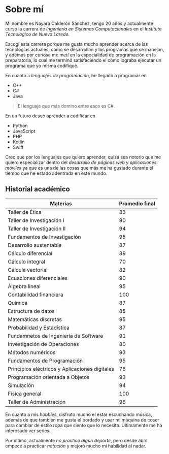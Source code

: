 # **Sobre mí**

Mi nombre es Nayara Calderón Sánchez, tengo 20 años y actualmente curso la carrera de *Ingeniería en Sistemas Computacionales* en el *Instituto Tecnológico de Nuevo Laredo*.

Escogí esta carrera porque me gusta mucho aprender acerca de las tecnologías actuales, cómo se desarrollan y los programas que se manejan, y además por curiosa me metí en la especialidad de programación en la preparatoria, lo cual me terminó satisfaciendo el cómo lograba ejecutar un programa que yo misma codifiqué. 

En cuanto a *lenguajes de programación*, he llegado a programar en
- C++
- C#
- Java

>El lenguaje que más domino entre esos es C#. 

En un futuro deseo aprender a codificar en
- Python
- JavaScript
- PHP
- Kotlin
- Swift

Creo que por los lenguajes que quiero aprender, quizá sea notorio que me quiero especializar dentro del *desarrollo de páginas web y aplicaciones móviles* ya que es una de las cosas que más me ha gustado durante el tiempo que he estado adentrada en este mundo. 

## **Historial académico**

Materias | Promedio final
---------|----------------
Taller de Ética | 83
Taller de Investigación I | 90
Taller de Investigación II | 94
Fundamentos de Investigación | 95
Desarrollo sustentable | 87
Cálculo diferencial | 89
Cálculo integral | 70
Cálcula vectorial | 82
Ecuaciones diferenciales | 90
Álgebra lineal | 95
Contabilidad financiera | 100
Química | 87
Estructura de datos | 85
Matemáticas discretas | 95
Probabilidad y Estadística | 87
Fundamnetos de Ingeniería de Software | 91
Investigación de Operaciones | 80
Métodos numéricos | 93
Fundamentos de Programación | 95
Principios eléctricos y Aplicaciones digitales | 78
Programación orientada a Objetos | 93
Simulación | 94
Física general | 100
Taller de Administración | 98

En cuanto a mis *hobbies*, disfruto mucho el estar escuchando música, además de que también me gusta el bordado y usar mi máquina de coser para cambiar de estilo ropa que siento que lo necesita. Últimamente me ha interesado ver series.

Por último, actualmente *no practico algún deporte*, pero desde abril empecé a practicar *natación* y mejoró mucho mi habilidad al nadar. 
